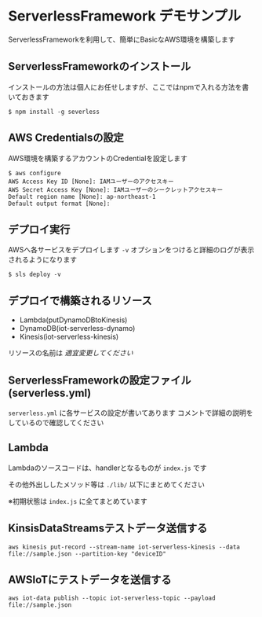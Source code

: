 # ServerlessFramework デモサンプル

ServerlessFrameworkを利用して、簡単にBasicなAWS環境を構築します

## ServerlessFrameworkのインストール

インストールの方法は個人にお任せしますが、ここではnpmで入れる方法を書いておきます

```
$ npm install -g severless
```

## AWS Credentialsの設定

AWS環境を構築するアカウントのCredentialを設定します

```
$ aws configure
AWS Access Key ID [None]: IAMユーザーのアクセスキー
AWS Secret Access Key [None]: IAMユーザーのシークレットアクセスキー
Default region name [None]: ap-northeast-1
Default output format [None]:
```

## デプロイ実行

AWSへ各サービスをデプロイします
`-v` オプションをつけると詳細のログが表示されるようになります

```
$ sls deploy -v
```

## デプロイで構築されるリソース

 - Lambda(putDynamoDBtoKinesis)
 - DynamoDB(iot-serverless-dynamo)
 - Kinesis(iot-serverless-kinesis)

リソースの名前は *適宜変更してください*

## ServerlessFrameworkの設定ファイル(serverless.yml)

`serverless.yml` に各サービスの設定が書いてあります
コメントで詳細の説明をしているので確認してください

## Lambda

Lambdaのソースコードは、handlerとなるものが `index.js` です

その他外出ししたメソッド等は `./lib/` 以下にまとめてください

※初期状態は `index.js` に全てまとめています

## KinsisDataStreamsテストデータ送信する

```
aws kinesis put-record --stream-name iot-serverless-kinesis --data file://sample.json --partition-key "deviceID"
```

## AWSIoTにテストデータを送信する

```
aws iot-data publish --topic iot-serverless-topic --payload file://sample.json
```
